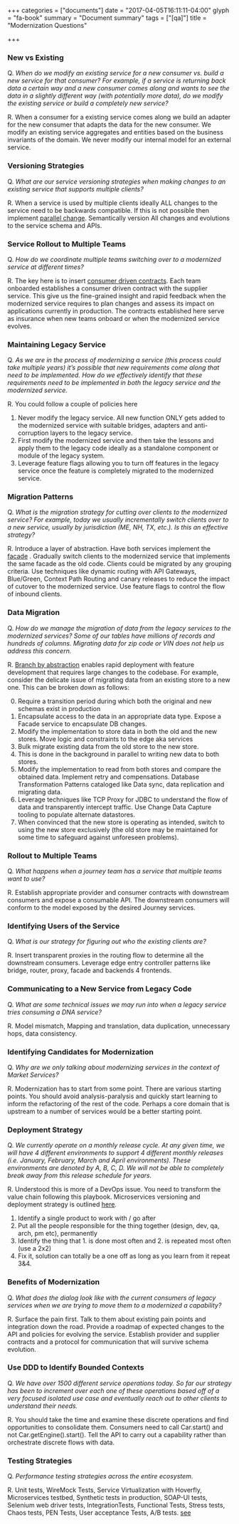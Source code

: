 +++
categories = ["documents"]
date = "2017-04-05T16:11:11-04:00"
glyph = "fa-book"
summary = "Document summary"
tags = ["[qa]"]
title = "Modernization Questions"

+++
### New vs Existing
Q. _When do we modify an existing service for a new consumer vs. build a new service for that consumer?  For example, if a service is returning back data a certain way and a new consumer comes along and wants to see the data in a slightly different way (with potentially more data), do we modify the existing service or build a completely new service?_

R. When a consumer for a existing service comes along we build an adapter for the new consumer that adapts the data for the new consumer. We  modify an existing service aggregates and entities based on the business invariants of the domain. We never modify our internal model for an external service.

### Versioning Strategies
Q. _What are our service versioning strategies when making changes to an existing service that supports multiple clients?_

R. When a service is used by multiple clients ideally ALL changes to the service need to be backwards compatible. If this is not possible then implement [parallel change](https://martinfowler.com/bliki/ParallelChange.html). Semantically version All changes and evolutions to the service schema and APIs.

### Service Rollout to Multiple Teams
Q. _How do we coordinate multiple teams switching over to a modernized service at different times?_

R. The key here is to insert [consumer driven contracts](https://martinfowler.com/articles/consumerDrivenContracts.html). Each team onboarded  establishes a consumer driven contract with the supplier service. This give us the fine-grained insight and rapid feedback when the modernized service requires to plan changes and assess its impact on applications currently in production. The contracts established here serve as insurance when new teams onboard or when the modernized service evolves.

### Maintaining Legacy Service
Q. _As we are in the process of modernizing a service (this process could take multiple years) it’s possible that new requirements come along that need to be implemented.  How do we effectively identify that these requirements need to be implemented in both the legacy service and the modernized service._

R. You could follow a couple  of policies here
  1. Never  modify the legacy service. All new function ONLY gets added to the modernized service with suitable bridges, adapters and anti-corruption layers to the legacy service.
  2. First modify the modernized service and then take the lessons and apply them to the legacy code ideally as a standalone component or module of the legacy system.
  3. Leverage feature flags allowing you to turn off features in the legacy service once the feature is completely migrated to the modernized service.

### Migration Patterns
Q. _What is the migration strategy for cutting over clients to the modernized service?  For example, today we usually incrementally switch clients over to a new service, usually by jurisdiction (ME, NH, TX, etc.).  Is this an effective strategy?_

R. Introduce a layer of abstraction. Have both services implement the [facade](/recipes/greenfield-modernization)	. Gradually switch clients to the modernized service that implements the same facade as the old code. Clients could be migrated by any grouping criteria. Use techniques like  dynamic routing with API Gateways, Blue/Green, Context Path Routing  and canary releases to reduce the impact of cutover to the modernized service. Use feature flags to control the flow of inbound clients.

### Data Migration
Q. _How do we manage the migration of data from the legacy services to the modernized services?  Some of our tables have millions of records and hundreds of columns.  Migrating data for zip code or VIN does not help us address this concern._

R. [Branch by abstraction](https://continuousdelivery.com/2011/05/make-large-scale-changes-incrementally-with-branch-by-abstraction/) enables rapid deployment with feature development that requires large changes to the codebase. For example, consider the delicate issue of migrating data from an existing store to a new one. This can be broken down as follows:

0. Require a transition period during which both the original and new schemas exist in production
1. Encapsulate access to the data in an appropriate data type. Expose a Facade service to  encapsulate DB changes.            
2. Modify the implementation to store data in both the old and the new stores. Move logic and constraints to the edge aka services
3. Bulk migrate existing data from the old store to the new store.
4. This is done in the background in parallel to writing new data to both stores.
5. Modify the implementation to read from both stores and compare the obtained data. Implement retry and compensations. Database Transformation Patterns cataloged like Data sync, data replication and migrating data.
6. Leverage techniques like TCP Proxy for JDBC to understand the flow of data and transparently intercept traffic. Use Change Data Capture tooling to populate alternate datastores.
7. When convinced that the new store is operating as intended, switch to using the new store exclusively (the old store may be maintained for some time to safeguard against unforeseen problems).

### Rollout to Multiple Teams
Q. _What happens when a journey team has a service that multiple teams want to use?_

R. Establish appropriate provider and consumer contracts with downstream consumers and expose a consumable API. The downstream consumers will conform to the model exposed by the desired Journey services.

### Identifying Users of the Service
Q. _What is our strategy for figuring out who the existing clients are?_

R. Insert transparent proxies in the routing flow to determine all the downstream consumers. Leverage edge entry controller patterns like bridge, router, proxy, facade and backends 4 frontends.

### Communicating to a New Service from Legacy Code
Q. _What are some technical issues we may run into when a legacy service tries consuming a DNA service?_

R. Model mismatch, Mapping and translation, data duplication, unnecessary hops, data consistency.

### Identifying Candidates for Modernization
Q. _Why are we only talking about modernizing services in the context of Market Services?_

R. Modernization has to start from some point. There are various starting points. You should avoid analysis-paralysis and quickly start learning to inform the refactoring of the rest of the code. Perhaps a core domain that is upstream to a number of services would be a better starting point.

### Deployment Strategy
Q. _We currently operate on a monthly release cycle.  At any given time, we will have 4 different environments to support 4 different monthly releases (i.e. January, February, March and April environments).  These environments are denoted by A, B, C, D.  We will not be able to completely break away from this release schedule for years._

R. Understood this is more of a DevOps issue. You need to transform the value chain following this playbook.  Microservices versioning and deployment strategy is outlined [here](https://opencredo.com/versioning-a-microservice-system-with-git/).

1. Identify a single product to work with / go after
2. Put all the people responsible for the thing together (design, dev, qa, arch, pm etc), permanently
3. Identify the thing that 1. is done most often and 2. is repeated most often (use a 2x2)
4. Fix it, solution can totally be a one off as long as you learn from it
repeat 3&4.

### Benefits of Modernization
Q. _What does the dialog look like with the current consumers of legacy services when we are trying to move them to a modernized a capability?_

R. Surface the pain first. Talk to them about existing pain points and integration down the road. Provide a roadmap of expected changes to the API and policies for evolving the service. Establish provider and supplier contracts and a protocol for communication that will survive schema evolution.

### Use DDD to Identify Bounded Contexts
Q. _We have over 1500 different service operations today.  So far our strategy has been to increment over each one of these operations based off of a very focused isolated use case and eventually reach out to other clients to understand their needs._

R. You should take the time and examine these discrete operations and find opportunities to consolidate them. Consumers need to call Car.start() and not Car.getEngine().start(). Tell the API to carry out a capability rather than orchestrate discrete flows with data.

### Testing Strategies
Q. _Performance testing strategies across the entire ecosystem._

R. Unit tests, WireMock Tests, Service Virtualization with Hoverfly, Microservices testbed,  Synthetic tests in production, SOAP-UI tests, Selenium web driver tests, IntegrationTests, Functional Tests,  Stress tests, Chaos tests, PEN Tests, User acceptance Tests, A/B tests. [see](https://martinfowler.com/articles/microservice-testing/)
